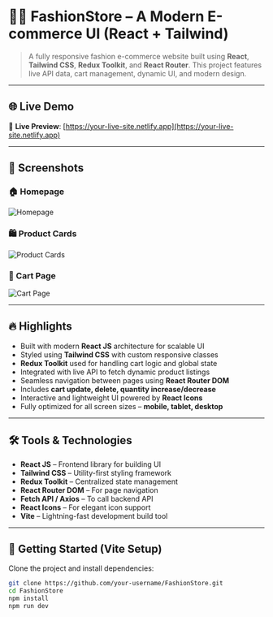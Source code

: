 # 👗✨ FashionStore – A Modern E-commerce UI (React + Tailwind)

> A fully responsive fashion e-commerce website built using **React**, **Tailwind CSS**, **Redux Toolkit**, and **React Router**. This project features live API data, cart management, dynamic UI, and modern design.

---

## 🌐 Live Demo

🚀 **Live Preview**: [https://your-live-site.netlify.app](https://your-live-site.netlify.app)

---

## 📸 Screenshots

### 🏠 Homepage  
![Homepage](https://your-image-link/homepage.png)

### 🛍️ Product Cards  
![Product Cards](https://your-image-link/cards.png)

### 🛒 Cart Page  
![Cart Page](https://your-image-link/cart.png)

---

## 🔥 Highlights

- Built with modern **React JS** architecture for scalable UI  
- Styled using **Tailwind CSS** with custom responsive classes  
- **Redux Toolkit** used for handling cart logic and global state  
- Integrated with live API to fetch dynamic product listings  
- Seamless navigation between pages using **React Router DOM**  
- Includes **cart update, delete, quantity increase/decrease**  
- Interactive and lightweight UI powered by **React Icons**  
- Fully optimized for all screen sizes – **mobile, tablet, desktop**

---

## 🛠️ Tools & Technologies

- **React JS** – Frontend library for building UI  
- **Tailwind CSS** – Utility-first styling framework  
- **Redux Toolkit** – Centralized state management  
- **React Router DOM** – For page navigation  
- **Fetch API / Axios** – To call backend API  
- **React Icons** – For elegant icon support  
- **Vite** – Lightning-fast development build tool

---

## 🚀 Getting Started (Vite Setup)

Clone the project and install dependencies:

```bash
git clone https://github.com/your-username/FashionStore.git
cd FashionStore
npm install
npm run dev

